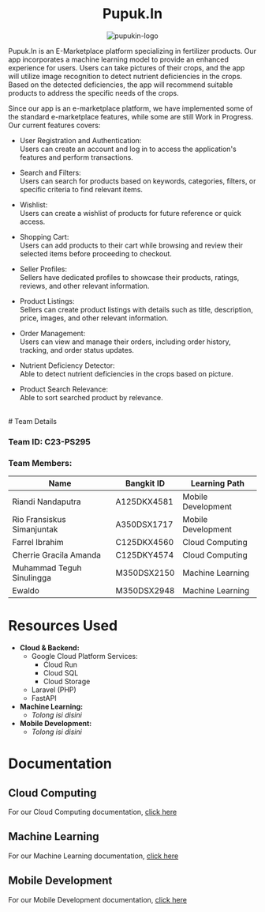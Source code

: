 <p align="center">
  <h1 align="center"><b>Pupuk.In</b></h1>
</p>
<p align="center">
  <img src="https://github.com/Pupuk-In/Machine-Learning/assets/87064650/23e6576c-c46d-4f67-a41d-3c7da3cd82fb" alt="pupukin-logo">
</p>

Pupuk.In is an E-Marketplace platform specializing in fertilizer products. Our app incorporates a machine learning model to provide an enhanced experience for users. Users can take pictures of their crops, and the app will utilize image recognition to detect nutrient deficiencies in the crops. Based on the detected deficiencies, the app will recommend suitable products to address the specific needs of the crops.

Since our app is an e-marketplace platform, we have implemented some of the standard e-marketplace features, while some are still Work in Progress. Our current features covers:
- User Registration and Authentication:
<br /> Users can create an account and log in to access the application's features and perform transactions.

- Search and Filters:
<br /> Users can search for products based on keywords, categories, filters, or specific criteria to find relevant items.

- Wishlist:
<br /> Users can create a wishlist of products for future reference or quick access.

- Shopping Cart:
<br /> Users can add products to their cart while browsing and review their selected items before proceeding to checkout.

- Seller Profiles:
<br /> Sellers have dedicated profiles to showcase their products, ratings, reviews, and other relevant information.

- Product Listings:
<br /> Sellers can create product listings with details such as title, description, price, images, and other relevant information.

- Order Management:
<br /> Users can view and manage their orders, including order history, tracking, and order status updates.

- Nutrient Deficiency Detector:
<br /> Able to detect nutrient deficiencies in the crops based on picture.

- Product Search Relevance:
<br /> Able to sort searched product by relevance.

<br>
# Team Details

### Team ID: C23-PS295
### Team Members:
| Name                       | Bangkit ID  | Learning Path      |
| ---------------------------| ----------- | ------------------ |
| Riandi Nandaputra          | A125DKX4581 | Mobile Development |
| Rio Fransiskus Simanjuntak | A350DSX1717 | Mobile Development |
| Farrel Ibrahim             | C125DKX4560 | Cloud Computing    |
| Cherrie Gracila Amanda     | C125DKY4574 | Cloud Computing    |
| Muhammad Teguh Sinulingga  | M350DSX2150 | Machine Learning   |
| Ewaldo                     | M350DSX2948 | Machine Learning   |

# Resources Used
- <b> Cloud & Backend: </b>
  - Google Cloud Platform Services:
    - Cloud Run
    - Cloud SQL
    - Cloud Storage
  - Laravel (PHP)
  - FastAPI
- <b> Machine Learning: </b>
  - <i> Tolong isi disini </i>
- <b> Mobile Development: </b>
  - <i> Tolong isi disini </i>

# Documentation
## Cloud Computing
For our Cloud Computing documentation, [click here](https://github.com/Pupuk-In/cloud-computing/tree/doc#readme)
## Machine Learning
For our Machine Learning documentation, [click here](https://github.com/Pupuk-In/Machine-Learning#readme)
## Mobile Development
For our Mobile Development documentation, [click here](https://github.com/Pupuk-In/Mobile-Development#readme)
